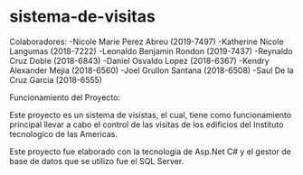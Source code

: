 # sistema-de-visitas

Colaboradores:
 -Nicole Marie Perez Abreu (2019-7497)
 -Katherine Nicole Langumas (2018-7222)
 -Leonaldo Benjamin Rondon (2019-7437)
 -Reynaldo Cruz Doble (2018-6843)
 -Daniel Osvaldo Lopez (2018-6367)
 -Kendry Alexander Mejia (2018-6560)
 -Joel Grullon Santana (2018-6508)
 -Saul De la Cruz Garcia (2018-6555)
 
 Funcionamiento del Proyecto:
 
 Este proyecto es un sistema de visistas, el cual, tiene como funcionamiento principal llevar a cabo el control de las visitas de los edificios del Instituto tecnologico de las
 Americas. 
 
 Este proyecto fue elaborado con la tecnologia de Asp.Net C# y el gestor de base de datos que se utilizo fue el SQL Server.
